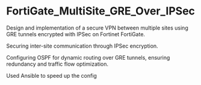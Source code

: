 # FortiGate_MultiSite_GRE_Over_IPSec
Design and implementation of a secure VPN between multiple sites using GRE tunnels encrypted with IPSec on Fortinet FortiGate.

Securing inter-site communication through IPSec encryption.

Configuring OSPF for dynamic routing over GRE tunnels, ensuring redundancy and traffic flow optimization.

Used Ansible to speed up the config 
